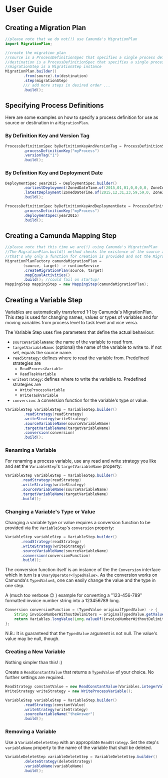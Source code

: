 # User Guide

## Creating a Migration Plan

```java
//please note that we do not(!) use Camunda's MigrationPlan
import MigrationPlan;

//create the migration plan
//source is a ProcessDefinitionSpec that specifies a single process definition who's instance shall be migrated
//destination is a ProcessDefinitionSpec that specifies a single process definition where the instances should be migrated to.
//migrationStep is a MigrationStep instance
MigrationPlan.builder()
		.from(source).to(destination)
		.step(migrationStep)
		/// add more steps in desired order ...
		.build();
```

## Specifying Process Definitions

Here are some examples on how to specify a process definition for use as source or destination in a `MigrationPlan`.

### By Definition Key and Version Tag
```java
ProcessDefinitionSpec byDefinitionKeyAndVersionTag = ProcessDefinitionSpec.builder()
		.processDefinitionKey("myProcess")
		.versionTag("1")
		.build();
```

### By Definition Key and Deployment Date
```java
DeploymentSpec year2015 = DeploymentSpec.builder()
		.earliestDeployment(ZonedDateTime.of(2015,01,01,0,0,0,0, ZoneId.of("CET")))
		.latestDeployment(ZonedDateTime.of(2015,12,31,23,59,59,0, ZoneId.of("CET")))
		.build();

ProcessDefinitionSpec byDefinitionKeyAndDeploymentDate = ProcessDefinitionSpec.builder()
		.processDefinitionKey("myProcess")
		.deploymentSpec(year2015)
		.build();
```

## Creating a Camunda Mapping Step

```java
//please note that this time we are(!) using Camunda's MigrationPlan
//The MigrationPlan.build() method checks the existence of the source and target ProcessDefinitions,
//that's why only a function for creation is provided and not the MigrationPlan itself
MigrationPlanFactory camundaMigrationPlan =
		(source, target) -> runtimeService
		.createMigrationPlan(source, target)
		.mapEqualActivities()
		.build(); //could fail on startup!
MappingStep mappingStep = new MappingStep(camundaMigrationPlan);
```

## Creating a Variable Step

Variables are automatically transferred 1:1 by Camunda's MigrationPlan.
 This step is used for changing names, values or types of variables and
 for moving variables from process level to task level and vice versa.

The Variable Step uses five parameters that define the actual behaviour:

- `sourceVariableName`: the name of the variable to read from.
- `targetVariableName`: (optional) the name of the variable to write to. If not set, equals the source name.
- `readStrategy`: defines where to read the variable from. Predefined strategies are
  - `ReadProcessVariable`
  - `ReadTaskVariable`
- `writeStrategy`: defines where to write the variable to. Predefined strategies are
  - `WriteProcessVariable`
  - `WriteTaskVariable`
- `conversion`: a conversion function for the variable's type or value. 

```java
VariableStep variableStep = VariableStep.builder()
		.readStrategy(readStrategy)
		.writeStrategy(writeStrategy)
		.sourceVariableName(sourceVariableName)
		.targetVariableName(targetVariableName)
		.conversion(conversion)
		.build();
```

### Renaming a Variable

For renaming a process variable, use any read and write strategy you like
and set the `VariableStep`'s `targetVariableName` property:

 ```java
VariableStep variableStep = VariableStep.builder()
		.readStrategy(readStrategy)
		.writeStrategy(writeStrategy)
		.sourceVariableName(sourceVariableName)
		.targetVariableName(targetVariableName)
		.build();
```

### Changing a Variable's Type or Value

Changing a variable type or value requires a conversion function to be provided
via the `VariableStep`'s `conversion` property:

 ```java
VariableStep variableStep = VariableStep.builder()
		.readStrategy(readStrategy)
		.writeStrategy(writeStrategy)
		.sourceVariableName(sourceVariableName)
		.conversion(conversionFunction)
		.build();
```

The conversion function itself is an instance of the the `Conversion`
interface which in turn is a `UnaryOperator<TypedValue>`.
As the conversion works on Camunda's `TypedValue`s, one can easily change
the value and the type in one step.

A (much too verbose :wink: ) example for converting a "123-456-789" formatted invoice number string into a 123456789 long.
```java
Conversion conversionFunction = (TypedValue originalTypedValue) -> {
	String invoiceNumberWithoutDelimiters = originalTypedValue.getValue().toString().replace("-", "");
	return Variables.longValue(Long.valueOf(invoiceNumberWithoutDelimiters));
};
```

N.B.: It is guaranteed that the `TypedValue` argument is not null. The value's value may be null, though.

### Creating a New Variable

Nothing simpler than this! :)

Create a `ReadConstantValue` that returns a `TypedValue` of your choice. No further settings are required.

```java
ReadStrategy constantValue = new ReadConstantValue(Variables.integerValue(42));
WriteStrategy writeStrategy = new WriteProcessVariable();

VariableStep variableStep = VariableStep.builder()
		.readStrategy(constantValue)
		.writeStrategy(writeStrategy)
		.sourceVariableName("theAnswer")
		.build();
```

### Removing a Variable

Use a `VariableDeleteStep` with an appropriate `ReadStrategy`.
Set the step's `variableName` property to the name of the variable that shall be deleted.

```java
VariableDeleteStep variableDeleteStep = VariableDeleteStep.builder()
		.deleteStrategy(deleteStrategy)
		.variableName(variableName)
		.build();
```
